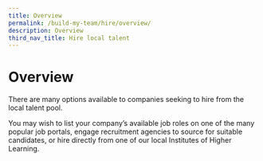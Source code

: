 ```yaml
---
title: Overview
permalink: /build-my-team/hire/overview/
description: Overview
third_nav_title: Hire local talent
---
```

# Overview
There are many options available to companies seeking to hire from the local talent pool.

You may wish to list your company’s available job roles on one of the many popular job portals, engage recruitment agencies to source for suitable candidates, or hire directly from one of our local Institutes of Higher Learning.&nbsp;